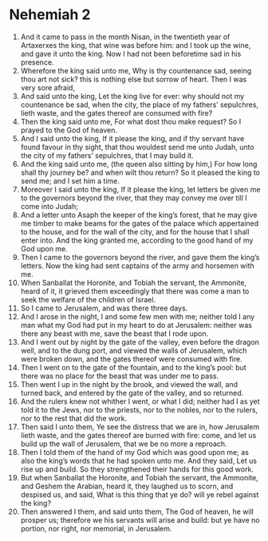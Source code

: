 ﻿# Nehemiah 2
1. And it came to pass in the month Nisan, in the twentieth year of Artaxerxes the king, that wine was before him: and I took up the wine, and gave it unto the king. Now I had not been beforetime sad in his presence. 
2. Wherefore the king said unto me, Why is thy countenance sad, seeing thou art not sick? this is nothing else but sorrow of heart. Then I was very sore afraid, 
3. And said unto the king, Let the king live for ever: why should not my countenance be sad, when the city, the place of my fathers’ sepulchres, lieth waste, and the gates thereof are consumed with fire? 
4. Then the king said unto me, For what dost thou make request? So I prayed to the God of heaven. 
5. And I said unto the king, If it please the king, and if thy servant have found favour in thy sight, that thou wouldest send me unto Judah, unto the city of my fathers’ sepulchres, that I may build it. 
6. And the king said unto me, (the queen also sitting by him,) For how long shall thy journey be? and when wilt thou return? So it pleased the king to send me; and I set him a time. 
7. Moreover I said unto the king, If it please the king, let letters be given me to the governors beyond the river, that they may convey me over till I come into Judah; 
8. And a letter unto Asaph the keeper of the king’s forest, that he may give me timber to make beams for the gates of the palace which appertained to the house, and for the wall of the city, and for the house that I shall enter into. And the king granted me, according to the good hand of my God upon me. 
9.  Then I came to the governors beyond the river, and gave them the king’s letters. Now the king had sent captains of the army and horsemen with me. 
10. When Sanballat the Horonite, and Tobiah the servant, the Ammonite, heard of it, it grieved them exceedingly that there was come a man to seek the welfare of the children of Israel. 
11. So I came to Jerusalem, and was there three days. 
12.  And I arose in the night, I and some few men with me; neither told I any man what my God had put in my heart to do at Jerusalem: neither was there any beast with me, save the beast that I rode upon. 
13. And I went out by night by the gate of the valley, even before the dragon well, and to the dung port, and viewed the walls of Jerusalem, which were broken down, and the gates thereof were consumed with fire. 
14. Then I went on to the gate of the fountain, and to the king’s pool: but there was no place for the beast that was under me to pass. 
15. Then went I up in the night by the brook, and viewed the wall, and turned back, and entered by the gate of the valley, and so returned. 
16. And the rulers knew not whither I went, or what I did; neither had I as yet told it to the Jews, nor to the priests, nor to the nobles, nor to the rulers, nor to the rest that did the work. 
17.  Then said I unto them, Ye see the distress that we are in, how Jerusalem lieth waste, and the gates thereof are burned with fire: come, and let us build up the wall of Jerusalem, that we be no more a reproach. 
18. Then I told them of the hand of my God which was good upon me; as also the king’s words that he had spoken unto me. And they said, Let us rise up and build. So they strengthened their hands for this good work. 
19. But when Sanballat the Horonite, and Tobiah the servant, the Ammonite, and Geshem the Arabian, heard it, they laughed us to scorn, and despised us, and said, What is this thing that ye do? will ye rebel against the king? 
20. Then answered I them, and said unto them, The God of heaven, he will prosper us; therefore we his servants will arise and build: but ye have no portion, nor right, nor memorial, in Jerusalem. 
